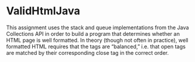 # ValidHtmlJava
This assignment uses the stack and queue implementations from the Java Collections API in order 
to build a program that determines whether an HTML page is well formatted.
In theory (though not often in practice), well formatted HTML requires that the tags are “balanced,” i.e.
that open tags are matched by their corresponding close tag in the correct order.
